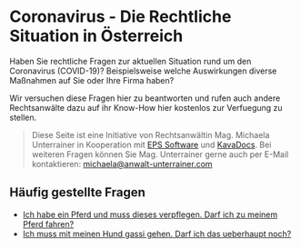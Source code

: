 # Coronavirus - Die Rechtliche Situation in Österreich

Haben Sie rechtliche Fragen zur aktuellen Situation rund um den Coronavirus (COVID-19)? Beispielsweise welche Auswirkungen diverse Maßnahmen auf Sie oder Ihre Firma haben?

Wir versuchen diese Fragen hier zu beantworten und rufen auch andere Rechtsanwälte dazu auf ihr Know-How hier kostenlos zur Verfuegung zu stellen.

> Diese Seite ist eine Initiative von Rechtsanwältin Mag. Michaela Unterrainer in Kooperation mit [EPS Software](http://www.eps-software.at) und [KavaDocs](https://www.kavadocs.com). Bei weiteren Fragen können Sie Mag. Unterrainer gerne auch per E-Mail kontaktieren: <a href="michaela@anwalt-unterrainer.com">michaela@anwalt-unterrainer.com</a>

## Häufig gestellte Fragen

* [Ich habe ein Pferd und muss dieses verpflegen. Darf ich zu meinem Pferd fahren?](/tierhaltung/pferde)
* [Ich muss mit meinen Hund gassi gehen. Darf ich das ueberhaupt noch?](/tierhaltung/haustiere)
